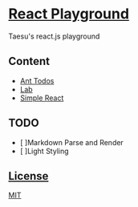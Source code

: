 # [React Playground](https://github.com/qvil/react-playground)

Taesu's react.js playground

## Content

- [Ant Todos](ant-todos/README.md)
- [Lab](lab/README.md)
- [Simple React](simple-react/README.md)

## TODO

- [ ]Markdown Parse and Render
- [ ]Light Styling

## [License](<(https://github.com/qvil/react-playground/blob/master/LICENSE)>)

[MIT](https://github.com/qvil/react-playground/blob/master/LICENSE)
